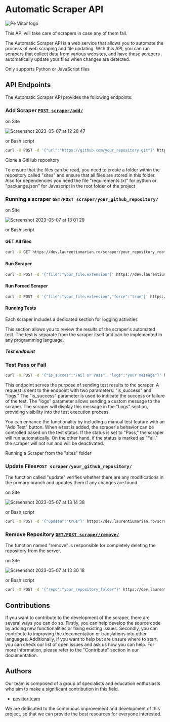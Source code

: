 # Automatic Scraper API
![Pe Viitor logo](https://peviitor.ro/static/media/peviitor_logo.df4cd2d4b04f25a93757bb59b397e656.svg)

This API will take care of scrapers in case any of them fail.

The Automatic Scraper API is a web service that allows you to automate the process of web scraping and file updating. With this API, you can run scrapers that collect data from various websites, and have those scrapers automatically update your files when changes are detected.

Only supports Python or JavaScript files

## API Endpoints 
The Automatic Scraper API provides the following endpoints:

### Add Scraper [`POST scraper/add/`](https://dev.laurentiumarian.ro/scraper/add/ "`POST scraper/add/`")

on Site

<img width="auto" alt="Screenshot 2023-05-07 at 12 28 47" src="https://user-images.githubusercontent.com/67306273/236669416-291958be-2c23-4940-aba0-9808a8405bbd.png">

or Bash script

```bash
curl -X POST -d '{"url":"https://github.com/your_repository.git"}' https://dev.laurentiumarian.ro/scraper/add/

```
Clone a GitHub repository

To ensure that the files can be read, you need to create a folder within the repository called "sites" and ensure that all files are stored in this folder. Also for dependencies you need the file "requirements.txt" for python or "packange.json" for Javascript in the root folder of the project

### Running a scraper `GET/POST scraper/your_github_repository/`

on Site

<img width="auto" alt="Screenshot 2023-05-07 at 13 01 29" src="https://user-images.githubusercontent.com/67306273/236670911-9ede6d3d-74a5-4512-823b-96a41c6a1a3b.png">

or Bash script

#### GET All files

```bash
curl -X GET https://dev.laurentiumarian.ro/scraper/your_repository_root_folder/
```

#### Run Scraper

```bash
curl -X POST -d '{"file":"your_file.extension"}' https://dev.laurentiumarian.ro/scraper/your_repository_root_folder/

```

#### Run Forced Scraper

```bash
curl -X POST -d '{"file":"your_file.extension","force":"true"}' https://dev.laurentiumarian.ro/scraper/your_repository_root_folder/

``` 

#### Running Tests

Each scraper includes a dedicated section for logging activities

[comment]: <> (image here)

This section allows you to review the results of the scraper's automated test. The test is separate from the scraper itself and can be implemented in any programming language.

##### Test endpoint

### Test Pass or Fail

```bash
curl -X POST -d '{"is_succes":"Fail or Pass", "logs":"your message"}' https://dev.laurentiumarian.ro/scraper/your_repository_root_folder/scraper.extension
```

This endpoint serves the purpose of sending test results to the scraper. A request is sent to the endpoint with two parameters: "is_success" and "logs." The "is_success" parameter is used to indicate the success or failure of the test. The "logs" parameter allows sending a custom message to the scraper. The scraper will display this message in the "Logs" section, providing visibility into the test execution process.

You can enhance the functionality by including a manual test feature with an "Add Test" button. When a test is added, the scraper's behavior can be controlled based on the test status. If the status is set to "Pass," the scraper will run automatically. On the other hand, if the status is marked as "Fail," the scraper will not run and will be deactivated.

[comment]: <> (image here)

Running a Scraper from the "sites" folder

### Update Files`POST scraper/your_github_repository/`

The function called "update" verifies whether there are any modifications in the primary branch and updates them if any changes are found.

on Site 

<img width="auto" alt="Screenshot 2023-05-07 at 13 14 38" src="https://user-images.githubusercontent.com/67306273/236671691-45dab3d1-9f6e-4ae3-927c-247adbf5e021.png">

or Bash script 

```bash
curl -X POST -d '{"update":"true"}' https://dev.laurentiumarian.ro/scraper/your_repository_root_folder/
```

### Remove Repository [`GET/POST scraper/remove/`](https://dev.laurentiumarian.ro/scraper/remove/ "`GET/POST scraper/remove/`")


The function named "remove" is responsible for completely deleting the repository from the server.

on Site

<img width="auto" alt="Screenshot 2023-05-07 at 13 30 18" src="https://user-images.githubusercontent.com/67306273/236672271-5fa2c717-f2f3-42ef-92b0-84a6477bf944.png">

or Bash script 

```bash
curl -X POST -d '{"repo":"your_repository_folder"}' https://dev.laurentiumarian.ro/scraper/remove/
```

## Contributions
If you want to contribute to the development of the scraper, there are several ways you can do so. Firstly, you can help develop the source code by adding new functionalities or fixing existing issues. Secondly, you can contribute to improving the documentation or translations into other languages. Additionally, if you want to help but are unsure where to start, you can check our list of open issues and ask us how you can help. For more information, please refer to the "Contribute" section in our documentation.

## Authors
 Our team is composed of a group of specialists and education enthusiasts who aim to make a significant contribution in this field.

- [peviitor team](https://github.com/peviitor-ro)

We are dedicated to the continuous improvement and development of this project, so that we can provide the best resources for everyone interested.
